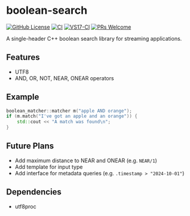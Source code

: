 # boolean-search

[![GitHub License](https://img.shields.io/github/license/rekola/radix-cpp?logo=github&logoColor=lightgrey&color=yellow)](https://github.com/rekola/boolean-search/blob/main/LICENSE)
[![CI](https://github.com/rekola/boolean-search/workflows/Ubuntu-CI/badge.svg)]()
[![VS17-CI](https://github.com/rekola/boolean-search/workflows/VS17-CI/badge.svg)]()
[![PRs Welcome](https://img.shields.io/badge/PRs-welcome-brightgreen.svg?style=flat-square)](http://makeapullrequest.com)

A single-header C++ boolean search library for streaming applications.

## Features

- UTF8
- AND, OR, NOT, NEAR, ONEAR operators

## Example

```c++
boolean_matcher::matcher m("apple AND orange");
if (m.match("I've got an apple and an orange")) {
	std::cout << "A match was found\n";
}
```

## Future Plans

- Add maximum distance to NEAR and ONEAR (e.g. `NEAR/1`)
- Add template for input type
- Add interface for metadata queries (e.g. `.timestamp > "2024-10-01"`)

## Dependencies

- utf8proc
